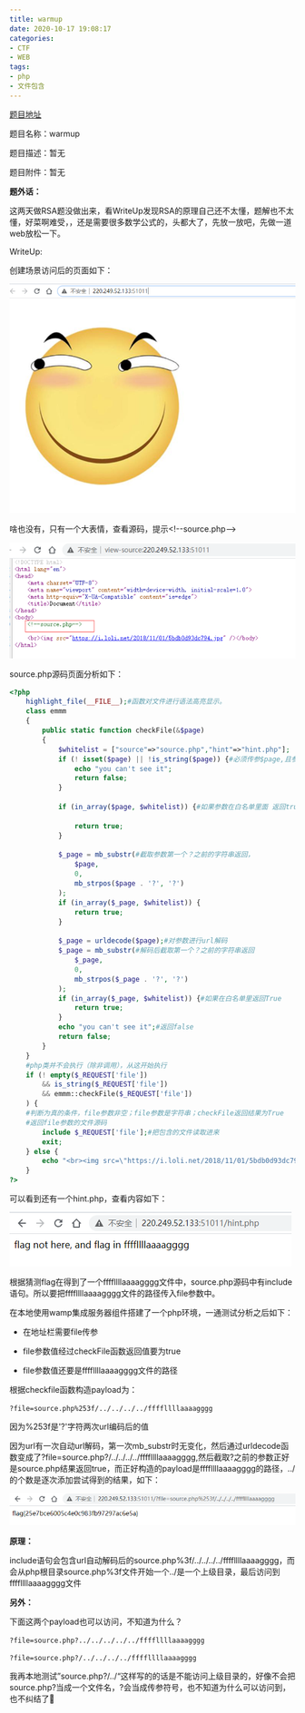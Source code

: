```yaml
---
title: warmup
date: 2020-10-17 19:08:17
categories:
- CTF
- WEB
tags:
- php
- 文件包含
---
```


[题目地址](https://adworld.xctf.org.cn/task/answer?type=web&number=3&grade=1&id=5442&page=1)

题目名称：warmup

题目描述：暂无

题目附件：暂无

<!-- more -->

**题外话：**

这两天做RSA题没做出来，看WriteUp发现RSA的原理自己还不太懂，题解也不太懂，好菜啊难受，，还是需要很多数学公式的，头都大了，先放一放吧，先做一道web放松一下。

WriteUp:

创建场景访问后的页面如下：

![image-20201017191236773](warmup/image-20201017191236773.png)

啥也没有，只有一个大表情，查看源码，提示\<!--source.php-->

![image-20201017191619814](warmup/image-20201017191619814.png)

source.php源码页面分析如下：

```php
<?php
    highlight_file(__FILE__);#函数对文件进行语法高亮显示。
    class emmm
    {
        public static function checkFile(&$page)
        {
            $whitelist = ["source"=>"source.php","hint"=>"hint.php"];
            if (! isset($page) || !is_string($page)) {#必须传参$page,且参数是字符串，否则返回false
                echo "you can't see it";
                return false;
            }

            if (in_array($page, $whitelist)) {#如果参数在白名单里面 返回true
			
                return true;
            }

            $_page = mb_substr(#截取参数第一个？之前的字符串返回，
                $page,
                0,
                mb_strpos($page . '?', '?')
            );
            if (in_array($_page, $whitelist)) {
                return true;
            }

            $_page = urldecode($page);#对参数进行url解码
            $_page = mb_substr(#解码后截取第一个？之前的字符串返回
                $_page,
                0,
                mb_strpos($_page . '?', '?')
            );
            if (in_array($_page, $whitelist)) {#如果在白名单里返回True
                return true;
            }
            echo "you can't see it";#返回false
            return false;
        }
    }
	#php类并不会执行（除非调用），从这开始执行
    if (! empty($_REQUEST['file'])
        && is_string($_REQUEST['file'])
        && emmm::checkFile($_REQUEST['file'])
    ) {
	#判断为真的条件，file参数非空；file参数是字符串；checkFile返回结果为True
	#返回file参数的文件源码
        include $_REQUEST['file'];#把包含的文件读取进来
        exit;
    } else {
        echo "<br><img src=\"https://i.loli.net/2018/11/01/5bdb0d93dc794.jpg\" />";
    }  
?>
```

可以看到还有一个hint.php，查看内容如下：

![image-20201017193107533](warmup/image-20201017193107533.png)

根据猜测flag在得到了一个ffffllllaaaagggg文件中，source.php源码中有include语句。所以要把ffffllllaaaagggg文件的路径传入file参数中。

在本地使用wamp集成服务器组件搭建了一个php环境，一通测试分析之后如下：

+ 在地址栏需要file传参

+ file参数值经过checkFile函数返回值要为true
+ file参数值还要是ffffllllaaaagggg文件的路径

根据checkfile函数构造payload为：

`?file=source.php%253f/../../../../ffffllllaaaagggg`

因为%253f是'?'字符两次url编码后的值

因为url有一次自动url解码，第一次mb_substr时无变化，然后通过urldecode函数变成了?file=source.php?/../../../../ffffllllaaaagggg,然后截取?之前的参数正好是source.php结果返回true，而正好构造的payload是ffffllllaaaagggg的路径，../的个数是逐次添加尝试得到的结果，如下：

![image-20201017195308183](warmup/image-20201017195308183.png)

**原理：**

include语句会包含url自动解码后的source.php%3f/../../../../ffffllllaaaagggg，而会从php根目录source.php%3f文件开始一个../是一个上级目录，最后访问到ffffllllaaaagggg文件

**另外：**

下面这两个payload也可以访问，不知道为什么？

`?file=source.php?../../../../../ffffllllaaaagggg`

`?file=source.php?/../../../../ffffllllaaaagggg`

我再本地测试”source.php?/../“这样写的的话是不能访问上级目录的，好像不会把source.php?当成一个文件名，?会当成传参符号，也不知道为什么可以访问到，也不纠结了😬







